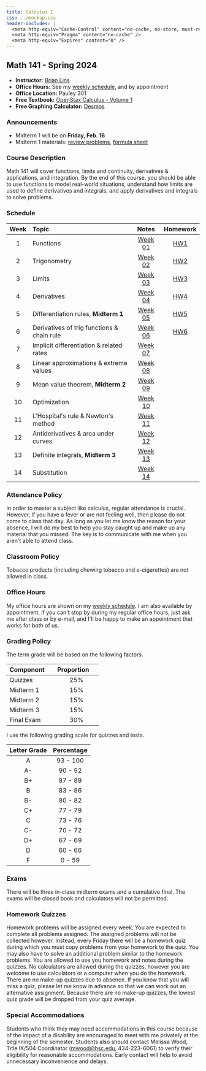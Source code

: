 ```yaml
---
title: Calculus I
css: ../mockup.css
header-includes: |
  <meta http-equiv="Cache-Control" content="no-cache, no-store, must-revalidate" />
  <meta http-equiv="Pragma" content="no-cache" />
  <meta http-equiv="Expires" content="0" />
---
```


## Math 141 - Spring 2024

* **Instructor:** [Brian Lins](https://bclins.github.io) 
* **Office Hours:** See my [weekly schedule](https://bclins.github.io), and by appointment
* **Office Location:** Pauley 301
* **Free Textbook:** [OpenStax Calculus - Volume 1](https://openstax.org/details/books/calculus-volume-1)
* **Free Graphing Calculator:** [Desmos](https://www.desmos.com/calculator)

### Announcements

* Midterm 1 will be on **Friday, Feb. 16**
* Midterm 1 materials: [review problems](midterm1review.pdf), [formula sheet](formulaSheet.pdf)

### Course Description

Math 141 will cover functions, limits and continuity, derivatives & applications, and integration. By the end of this course, you should be able to use functions to model real-world situations, understand how limits are used to define derivatives and integrals, and apply derivatives and integrals to solve problems.

### Schedule 

Week | Topic                      | Notes | Homework   
:---:|:---------------------------|:-----:|:--------:
1  | Functions                                             | [Week 01](notes.html#week-1-notes)  | [HW1](HW1.pdf)
2  | Trigonometry                                          | [Week 02](notes.html#week-2-notes)  | [HW2](HW2.pdf)
3  | Limits                                                | [Week 03](notes.html#week-3-notes)  | [HW3](HW3.pdf)
4  | Derivatives                                           | [Week 04](notes.html#week-4-notes)  | [HW4](HW4.pdf)
5  | Differentiation rules, **Midterm 1**                  | [Week 05](notes.html#week-5-notes)  | [HW5](HW5.pdf)
6  | Derivatives of trig functions & chain rule            | [Week 06](notes.html#week-6-notes)  | [HW6](HW6.pdf)
7  | Implicit differentiation & related rates              | [Week 07](notes.html#week-7-notes)  | 
8  | Linear approximations & extreme values                | [Week 08](notes.html#week-8-notes)  | 
9  | Mean value theorem, **Midterm 2**                     | [Week 09](notes.html#week-9-notes)  | 
10 | Optimization                                          | [Week 10](notes.html#week-10-notes) | 
11 | L'Hospital's rule & Newton's method                   | [Week 11](notes.html#week-11-notes) | 
12 | Antiderivatives & area under curves                   | [Week 12](notes.html#week-12-notes) | 
13 | Definite integrals, **Midterm 3**                     | [Week 13](notes.html#week-13-notes) | 
14 | Substitution                                          | [Week 14](notes.html#week-14-notes) |

### Attendance Policy

In order to master a subject like calculus, regular attendance is crucial. However, if you have a fever or are not feeling well, then please do not come to class that day. As long as you let me know the reason for your absence, I will do my best to help you stay caught up and make up any material that you missed. The key is to communicate with me when you aren't able to attend class.  


### Classroom Policy

Tobacco products (including chewing tobacco and e-cigarettes) are not allowed in class.


### Office Hours

My office hours are shown on my [weekly schedule](https://bclins.github.io).  I am also available by appointment. If you can't stop by during my regular office hours, just ask me after class or by e-mail, and I'll be happy to make an appointment that works for both of us.  

### Grading Policy

The term grade will be based on the following factors.

| Component &nbsp; &nbsp;  | Proportion  &nbsp; &nbsp;|
| :--- | :---: |
| Quizzes | 25% |
| Midterm 1 | 15% | 
| Midterm 2 | 15% | 
| Midterm 3 | 15% | 
| Final Exam | 30% |  

I use the following grading scale for quizzes and tests. 

| Letter Grade | Percentage |
| :---: | :---: | 
| A | 93 - 100 |
| A- | 90 - 92 |
| B+ | 87 - 89 |
| B | 83 - 86 | 
| B- | 80 - 82 | 
| C+ | 77 - 79 | 
| C | 73 - 76 | 
| C- | 70 - 72 | 
| D+ | 67 - 69 |
| D | 60 - 66 | 
| F | 0 - 59 |

<!--
| Letter Grade | A | A- | B+ | B | B- | C+ | C | C- | D+ | D | F |
| :---------- | :---: | :---: | :---: | :---: | :---: | :---: | :---: | :---: | :---: | :---: | :---: |
| Percentage | 93 | 90 | 87 | 83 | 80 | 77 | 73 | 70 | 67 | 60 | - |
-->


</details>

### Exams

There will be three in-class midterm exams and a cumulative final. The exams will be closed book and calculators will not be permitted.

### Homework Quizzes

Homework problems will be assigned every week. You are expected to complete all problems assigned. The assigned problems will not be collected however. Instead, every Friday there will be a homework quiz during which you must copy problems from your homework to the quiz. You may also have to solve an additional problem similar to the homework problems. You are allowed to use you homework and notes during the quizzes. No calculators are allowed during the quizzes, however you are welcome to use calculators or a computer when you do the homework. There are no make-up quizzes due to absence. If you know that you will miss a quiz, please let me know in advance so that we can work out an alternative assignment. Because there are no make-up quizzes, the lowest quiz grade will be dropped from your quiz average.


### Special Accommodations

Students who think they may need accommodations in this course because of the impact of a disability are encouraged to meet with me privately at the beginning of the semester. Students also should contact Melissa Wood, Title IX/504 Coordinator (mwood@hsc.edu, 434-223-6061) to verify their eligibility for reasonable accommodations. Early contact will help to avoid unnecessary inconvenience and delays.


<br>
<br>
<br>
<br>
<br>
<br>
<br>
<br>
